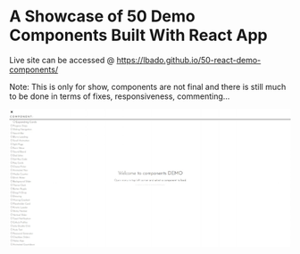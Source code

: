 # A Showcase of 50 Demo Components Built With React App

Live site can be accessed @ https://lbado.github.io/50-react-demo-components/

Note:
This is only for show, components are not final and there is still much to be done in terms of fixes, responsiveness, commenting...

![Components showcase](componentsDemo.jpg)